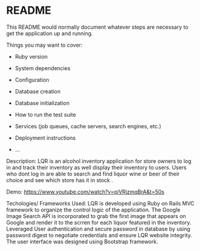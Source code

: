 # README

This README would normally document whatever steps are necessary to get the
application up and running.

Things you may want to cover:

* Ruby version

* System dependencies

* Configuration

* Database creation

* Database initialization

* How to run the test suite

* Services (job queues, cache servers, search engines, etc.)

* Deployment instructions

* ...

Description: 
LQR is an alcohol inventory application for store owners to log in and track their inventory as well display their inventory to users. Users who dont log in are able to search and find liquor wine or beer of their choice and see which store has it in stock .

Demo: https://www.youtube.com/watch?v=piVRjzmqBrA&t=50s

Techologies/ Frameworks Used: 
LQR is developed using Ruby on Rails MVC framework to organize the control logic of the application. The Google Image Search API is incorporated to grab the first image that appears on Google and render it to the scrren for each liquor featured in the inventory. Leveraged User authentication and secure password in database by using password digest to negotiate credentials and ensure LQR website integrity. The user interface was designed using Bootstrap framework.

